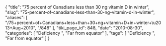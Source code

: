 {
    "title": "75 percent of Canadians less than 30 ng vitamin D in winter",
    "slug": "75-percent-of-canadians-less-than-30-ng-vitamin-d-in-winter",
    "aliases": [
        "/75+percent+of+Canadians+less+than+30+ng+vitamin+D+in+winter+\u2013+Aug+2010",
        "/848"
    ],
    "tiki_page_id": 848,
    "date": "2010-08-30",
    "categories": [
        "Deficiency ",
        "Far from equator"
    ],
    "tags": [
        "Deficiency ",
        "Far from equator"
    ]
}